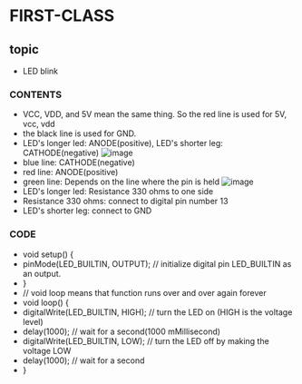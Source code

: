 # FIRST-CLASS

## topic
- LED blink
### CONTENTS
- VCC, VDD, and 5V mean the same thing. So the red line is used for 5V, vcc, vdd
- the black line is used for GND.
- LED's longer led: ANODE(positive), LED's shorter leg: CATHODE(negative)
![image](https://user-images.githubusercontent.com/102523600/173241461-b521b81c-461b-446f-a09d-ccd35dd4d0b4.png)
- blue line: CATHODE(negative)
- red line: ANODE(positive)
- green line: Depends on the line where the pin is held
![image](https://user-images.githubusercontent.com/102523600/173241719-9aad257a-0d9b-4c8d-aa08-a6cc272b2d37.png)
- LED's longer led: Resistance 330 ohms to one side
- Resistance 330 ohms: connect to digital pin number 13
- LED's shorter leg: connect to GND
### CODE
- void setup() {
- pinMode(LED_BUILTIN, OUTPUT); // initialize digital pin LED_BUILTIN as an output.
- }
- // void loop means that function runs over and over again forever
- void loop() {
- digitalWrite(LED_BUILTIN, HIGH);  // turn the LED on (HIGH is the voltage level)
- delay(1000);                       // wait for a second(1000 mMillisecond)
- digitalWrite(LED_BUILTIN, LOW);   // turn the LED off by making the voltage LOW
- delay(1000);                       // wait for a second
- }
